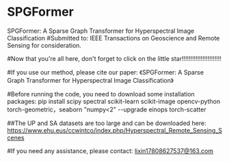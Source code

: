 # SPGFormer
SPGFormer: A Sparse Graph Transformer for Hyperspectral Image Classification
#Submitted to: IEEE Transactions on Geoscience and Remote Sensing for consideration.

#Now that you're all here, don't forget to click on the little star!!!!!!!!!!!!!!!!!!!!!!!

#If you use our method, please cite our paper: 《SPGFormer: A Sparse Graph Transformer for Hyperspectral Image Classification》


#Before running the code, you need to download some installation packages: pip install scipy spectral scikit-learn scikit-image opencv-python torch-geometric，seaborn "numpy<2" --upgrade einops  torch-scatter

##The UP and SA datasets are too large and can be downloaded here: https://www.ehu.eus/ccwintco/index.php/Hyperspectral_Remote_Sensing_Scenes










#If you need any assistance, please contact: lixin17808627537@163.com
